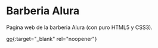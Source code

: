 # Barberia Alura

Pagina web de la barberia Alura (con puro HTML5 y CSS3).




[go](https://juanmatiaspinat.github.io/barberiaAlura/){:target="_blank" rel="noopener"}


[GO]: (https://juanmatiaspinat.github.io/barberiaAlura/){:target="_blank"}

